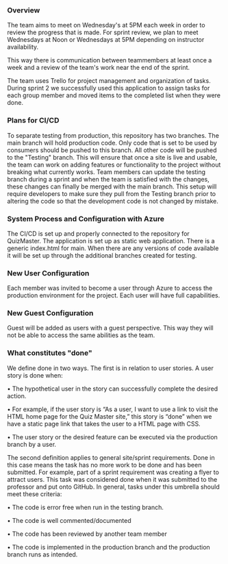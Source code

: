 ### Overview

The team aims to meet on Wednesday's at 5PM each week in order to review the progress that is made. For sprint review, we plan to meet Wednesdays at Noon or Wednesdays at 5PM depending on instructor availability.

This way there is communication between teammembers at least once a week and a review of the team's work near the end of the sprint. 

The team uses Trello for project management and organization of tasks. During sprint 2 we successfully used this application to assign tasks for each group member and moved items to the completed list when they were done.

### Plans for CI/CD

To separate testing from production, this repository has two branches. The main branch will hold production code. Only code that is set to be used by consumers should be pushed to this branch. All other code will be pushed to the "Testing" branch. This will ensure that once a site is live and usable, the team can work on adding features or functionality to the project without breaking what currently works. Team members can update the testing branch during a sprint and when the team is satisfied with the changes, these changes can finally be merged with the main branch. This setup will require developers to make sure they pull from the Testing branch prior to altering the code so that the development code is not changed by mistake.

### System Process and Configuration with Azure

The CI/CD is set up and properly connected to the repository for QuizMaster. The application is set up as static web application. There is a generic index.html for main. When there are any versions of code available it will be set up through the additional branches created for testing. 

### New User Configuration

Each member was invited to become a user through Azure to access the production environment for the project. Each user will have full capabilities. 

### New Guest Configuration

Guest will be added as users with a guest perspective. This way they will not be able to access the same abilities as the team. 

### What constitutes "done"

We define done in two ways. The first is in relation to user stories. A user story is done when:

• The hypothetical user in the story can successfully complete the desired action.

• For example, if the user story is “As a user, I want to use a link to visit the HTML home page for the Quiz Master site,” this story is “done” when we have a static page link that takes the user to a HTML page with CSS.

• The user story or the desired feature can be executed via the production branch by a user. 

The second definition applies to general site/sprint requirements. Done in this case means the task has no more work to be done and has been submitted. For example, part of a sprint requirement was creating a flyer to attract users. This task was considered done when it was submitted to the professor and put onto GitHub. In general, tasks under this umbrella should meet these criteria:

• The code is error free when run in the testing branch.

• The code is well commented/documented

• The code has been reviewed by another team member

• The code is implemented in the production branch and the production branch runs as intended.

